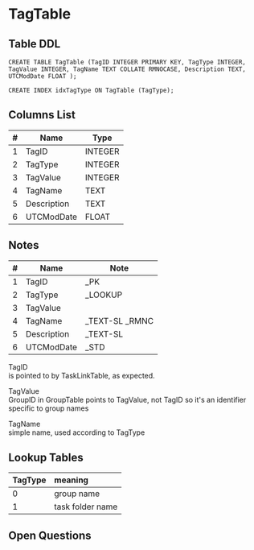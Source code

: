 # TagTable

## Table DDL

```
CREATE TABLE TagTable (TagID INTEGER PRIMARY KEY, TagType INTEGER, TagValue INTEGER, TagName TEXT COLLATE RMNOCASE, Description TEXT, UTCModDate FLOAT );

CREATE INDEX idxTagType ON TagTable (TagType);
```

## Columns List

| #   | Name        | Type    |
| --- | ----------- | ------- |
| 1   | TagID       | INTEGER |
| 2   | TagType     | INTEGER |
| 3   | TagValue    | INTEGER |
| 4   | TagName     | TEXT    |
| 5   | Description | TEXT    |
| 6   | UTCModDate  | FLOAT   |

## Notes
 
| #   | Name        | Note            |
| --- | ----------- | --------------- |
| 1   | TagID       | _PK             |
| 2   | TagType     | _LOOKUP         |
| 3   | TagValue    |                 |
| 4   | TagName     | _TEXT-SL  _RMNC |
| 5   | Description | _TEXT-SL        |
| 6   | UTCModDate  | _STD            |

TagID\
is pointed to by TaskLinkTable, as expected.

TagValue\
GroupID in GroupTable points to TagValue, not TagID
so it's an identifier specific to group names

TagName\
simple name, used according to TagType


## Lookup Tables

| TagType | meaning          |
| :------ | :--------------- |
| 0       | group name       |
| 1       | task folder name |


## Open Questions
